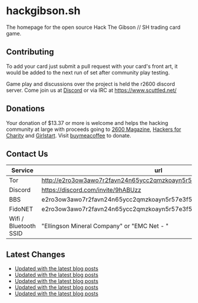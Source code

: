 # hackgibson.sh
The homepage for the open source Hack The Gibson // SH trading card game.


## Contributing

To add your card just submit a pull request with your card's front art, it would be added to the next run of set after community play testing.

Game play and discussions over the project is held the r2600 discord server. Come join us at [Discord](https://discord.com/invite/9hABUzz) or via IRC at https://www.scuttled.net/


## Donations

Your donation of $13.37 or more is welcome and helps the hacking community at large with proceeds going to [2600 Magazine](https://2600.com/), [Hackers for Charity](https://hackersforcharity.org) and [Girlstart](https://girlstart.org).  Visit [buymeacoffee](https://www.buymeacoffee.com/hackgibson.sh) to donate.


## Contact Us

Service | url
-|-
Tor | http://e2ro3ow3awo7r2favn24n65ycc2qmzkoayn5r57e3f56nvjwdcgg32ad.onion
Discord | https://discord.com/invite/9hABUzz
BBS | e2ro3ow3awo7r2favn24n65ycc2qmzkoayn5r57e3f56nvjwdcgg32ad.onion:23
FidoNET | e2ro3ow3awo7r2favn24n65ycc2qmzkoayn5r57e3f56nvjwdcgg32ad.onion:24554
Wifi / Bluetooth SSID | "Ellingson Mineral Company" or "EMC Net - <fidonet address>"

## Latest Changes
<!-- BLOG-POST-LIST:START -->
- [Updated with the latest blog posts](https://github.com/DFW2600/hackgibson.sh/commit/f0656e3db10adaa2161a0c4748759ec178ca8741)
- [Updated with the latest blog posts](https://github.com/DFW2600/hackgibson.sh/commit/236db687528d0c7a5f4cd2b2c5d214c755b7af32)
- [Updated with the latest blog posts](https://github.com/DFW2600/hackgibson.sh/commit/7a3865ed08f3fb64c4b9a8bd8b8cf963c6293953)
- [Updated with the latest blog posts](https://github.com/DFW2600/hackgibson.sh/commit/ae9bb25342a76989a91e12daf91bd1363e1bb3a8)
- [Updated with the latest blog posts](https://github.com/DFW2600/hackgibson.sh/commit/1a73efb65ea8b8b7a07986d1f20f7da651be190e)
<!-- BLOG-POST-LIST:END -->
